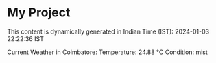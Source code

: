 # My Project

This content is dynamically generated in Indian Time (IST): 2024-01-03 22:22:36 IST


Current Weather in Coimbatore:
Temperature: 24.88 °C
Condition: mist
